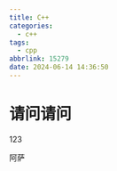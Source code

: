 ```yaml
---
title: C++
categories:
  - c++
tags:
  - cpp
abbrlink: 15279
date: 2024-06-14 14:36:50
---
```

# 请问请问




123 



阿萨

